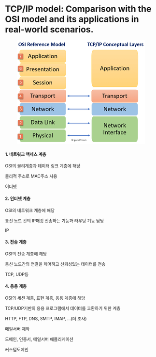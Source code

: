 # TCP/IP model: Comparison with the OSI model and its applications in real-world scenarios.

<figure><img src="../.gitbook/assets/image (2).png" alt=""><figcaption></figcaption></figure>

#### 1. 네트워크 액세스 계층

OSI의 물리계층과 데이터 링크 계층에 해당

물리적 주소로 MAC주소 사용

이더넷

#### 2. 인터넷 계층

OSI의 네트워크 계층에 해당

통신 노드 간의 IP패킷 전송하는 기능과 라우팅 기능 담당

IP

#### 3. 전송 계층

OSI의 전송 계층에 해당

통신 노드간의 연결을 제어하고 신뢰성있는 데이터를 전송

TCP, UDP등

#### 4. 응용 계층

OSI의 세션 계층, 표현 계층, 응용 계층에 해당

TCP/UDP기반의 응용 프로그램에서 데이터를 교환하기 위한 계층

HTTP, FTP, DNS, SMTP, IMAP, …(더 조사)

메일서버 제작

도메인, 인증서, 메일서버 애플리케이션

커스텀도메인

